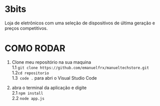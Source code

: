 

# 3bits
Loja de eletrônicos com uma seleção de dispositivos de última geração e preços competitivos.


# COMO RODAR
  1. Clone meu repositório na sua maquina\
  1.1 `git clone https://github.com/emanuelfrx/manueltechstore.git`\
  1.2`cd repositorio`\
  1.3` code .` para abri o Visual Studio Code

2. abra o terminal da aplicação e digite\
  2.1 `npm install`\
  2.2 `node app.js`

